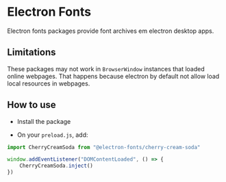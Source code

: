 # Electron Fonts

Electron fonts packages provide font archives em electron desktop apps.

## Limitations

These packages may not work in `BrowserWindow` instances that loaded online webpages. That happens because electron by default not allow load local resources in webpages.

## How to use

* Install the package

* On your `preload.js`, add:

```ts
import CherryCreamSoda from "@electron-fonts/cherry-cream-soda"

window.addEventListener("DOMContentLoaded", () => {
    CherryCreamSoda.inject()
})
```